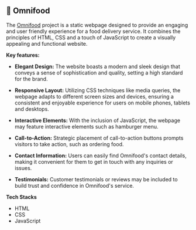## 🍲 Omnifood

The [Omnifood](https://omnifood-0166073b.vercel.app/) project is a static webpage designed to provide an engaging and user friendly experience for a food delivery service. It combines the principles of HTML, CSS and a touch of JavaScript to create a visually appealing and functional website.

**Key features:**

- **Elegant Design:** The website boasts a modern and sleek design that conveys a sense of sophistication and quality, setting a high standard for the brand.

- **Responsive Layout:** Utilizing CSS techniques like media queries, the webpage adapts to different screen sizes and devices, ensuring a consistent and enjoyable experience for users on mobile phones, tablets and desktops.

- **Interactive Elements:** With the inclusion of JavaScript, the webpage may feature interactive elements such as hamburger menu.

- **Call-to-Action:** Strategic placement of call-to-action buttons prompts visitors to take action, such as ordering food.

- **Contact Information:** Users can easily find Omnifood's contact details, making it convenient for them to get in touch with any inquiries or issues.

- **Testimonials:** Customer testimonials or reviews may be included to build trust and confidence in Omnifood's service.

**Tech Stacks**

- HTML
- CSS
- JavaScript
